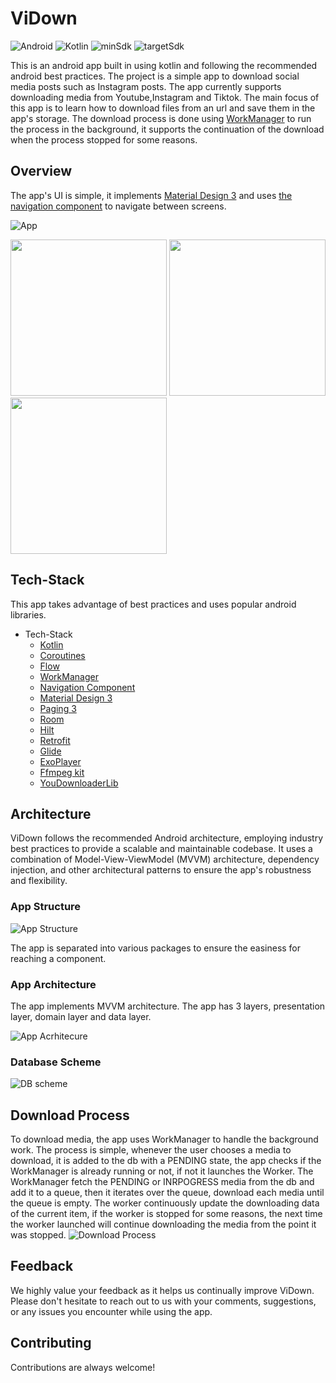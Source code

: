# ViDown
![Android](https://img.shields.io/badge/android-green)
![Kotlin](https://img.shields.io/badge/kotlin-grey)
![minSdk](https://img.shields.io/badge/minSdk-22-green)
![targetSdk](https://img.shields.io/badge/targetSdk-34-blue)

This is an android app built in using kotlin and following the recommended android best practices. The project is a simple app to download social media posts such as Instagram posts. The app currently 
supports downloading media from Youtube,Instagram and Tiktok. The main focus of this app is to learn how to download files from an url and save them in the app's storage. The download process is done using 
[WorkManager](https://developer.android.com/guide/background/persistent/getting-started) to run the process in the background, it supports the continuation of the download when the process stopped for 
some reasons.


## Overview
The app's UI is simple, it implements [Material Design 3](https://m3.material.io/) and uses  [the navigation component](https://developer.android.com/guide/navigation) to navigate between screens. 

![App](https://github.com/BBlueCoder/ViDown/blob/master/resources/app.gif)

<p>
  <img src="resources/Screenshot_1.png" width="250" />
  <img src="resources/Screenshot_2.png" width="250" />
  <img src="resources/Screenshot_3.png" width="250" />
</p>


## Tech-Stack
This app takes advantage of best practices and uses popular android libraries.

* Tech-Stack
  *  [Kotlin](https://developer.android.com/kotlin/first)
  *  [Coroutines](https://developer.android.com/kotlin/coroutines)
  *  [Flow](https://developer.android.com/kotlin/flow)
  *  [WorkManager](https://developer.android.com/guide/background/persistent/getting-started)
  *  [Navigation Component](https://developer.android.com/guide/navigation)
  *  [Material Design 3](https://m3.material.io/)
  *  [Paging 3](https://developer.android.com/topic/libraries/architecture/paging/v3-overview)
  *  [Room](https://developer.android.com/training/data-storage/room)
  *  [Hilt](https://developer.android.com/training/dependency-injection/hilt-android)
  *  [Retrofit](https://square.github.io/retrofit/)
  *  [Glide](https://github.com/bumptech/glide)
  *  [ExoPlayer](https://github.com/google/ExoPlayer)
  *  [Ffmpeg kit](https://github.com/arthenica/ffmpeg-kit/tree/main/android)
  *  [YouDownloaderLib](https://github.com/RaIsseMa/YouDownloaderDemo)

## Architecture
ViDown follows the recommended Android architecture, employing industry best practices to provide a scalable and maintainable codebase. It uses a combination of Model-View-ViewModel (MVVM) architecture, 
dependency injection, and other architectural patterns to ensure the app's robustness and flexibility.

### App Structure 
![App Structure](https://github.com/BBlueCoder/ViDown/blob/master/resources/app_structure.png)

The app is separated into various packages to ensure the easiness for reaching a component.

### App Architecture 
The app implements MVVM architecture. The app has 3 layers, presentation layer, domain layer and data layer.

![App Acrhitecure](https://github.com/BBlueCoder/ViDown/blob/master/resources/layers.png)

### Database Scheme
![DB scheme](https://github.com/BBlueCoder/ViDown/blob/master/resources/db_scheme.png)

## Download Process
To download media, the app uses WorkManager to handle the background work. The process is simple, whenever the user chooses a media to download, it is added to the db with a PENDING state, the app checks 
if the WorkManager is already running or not, if not it launches the Worker. The WorkManager fetch the PENDING or INRPOGRESS media from the db and add it to a queue, then it iterates over the queue, download
each media until the queue is empty. The worker continuously update the downloading data of the current item, if the worker is stopped for some reasons, the next time the worker launched will continue downloading
the media from the point it was stopped.
![Download Process](https://github.com/BBlueCoder/ViDown/blob/master/resources/download_process_diagram.png)

## Feedback
We highly value your feedback as it helps us continually improve ViDown. Please don't hesitate to reach out to us with your comments, suggestions, or any issues you encounter while using the app.

## Contributing
Contributions are always welcome!
